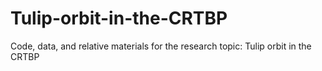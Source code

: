 # Tulip-orbit-in-the-CRTBP
Code, data, and relative materials for the research topic: Tulip orbit in the CRTBP
